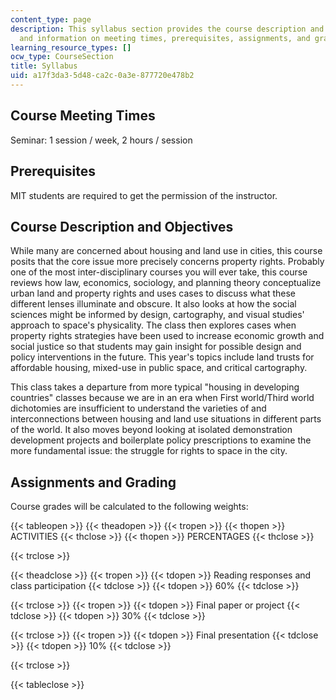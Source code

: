 ```yaml
---
content_type: page
description: This syllabus section provides the course description and objectives,
  and information on meeting times, prerequisites, assignments, and grading.
learning_resource_types: []
ocw_type: CourseSection
title: Syllabus
uid: a17f3da3-5d48-ca2c-0a3e-877720e478b2
---
```


Course Meeting Times
--------------------

Seminar: 1 session / week, 2 hours / session

Prerequisites
-------------

MIT students are required to get the permission of the instructor.

Course Description and Objectives
---------------------------------

While many are concerned about housing and land use in cities, this course posits that the core issue more precisely concerns property rights. Probably one of the most inter-disciplinary courses you will ever take, this course reviews how law, economics, sociology, and planning theory conceptualize urban land and property rights and uses cases to discuss what these different lenses illuminate and obscure. It also looks at how the social sciences might be informed by design, cartography, and visual studies' approach to space's physicality. The class then explores cases when property rights strategies have been used to increase economic growth and social justice so that students may gain insight for possible design and policy interventions in the future. This year's topics include land trusts for affordable housing, mixed-use in public space, and critical cartography.

This class takes a departure from more typical "housing in developing countries" classes because we are in an era when First world/Third world dichotomies are insufficient to understand the varieties of and interconnections between housing and land use situations in different parts of the world. It also moves beyond looking at isolated demonstration development projects and boilerplate policy prescriptions to examine the more fundamental issue: the struggle for rights to space in the city.

Assignments and Grading
-----------------------

Course grades will be calculated to the following weights:

{{< tableopen >}}
{{< theadopen >}}
{{< tropen >}}
{{< thopen >}}
ACTIVITIES
{{< thclose >}}
{{< thopen >}}
PERCENTAGES
{{< thclose >}}

{{< trclose >}}

{{< theadclose >}}
{{< tropen >}}
{{< tdopen >}}
Reading responses and class participation
{{< tdclose >}}
{{< tdopen >}}
60%
{{< tdclose >}}

{{< trclose >}}
{{< tropen >}}
{{< tdopen >}}
Final paper or project
{{< tdclose >}}
{{< tdopen >}}
30%
{{< tdclose >}}

{{< trclose >}}
{{< tropen >}}
{{< tdopen >}}
Final presentation
{{< tdclose >}}
{{< tdopen >}}
10%
{{< tdclose >}}

{{< trclose >}}

{{< tableclose >}}